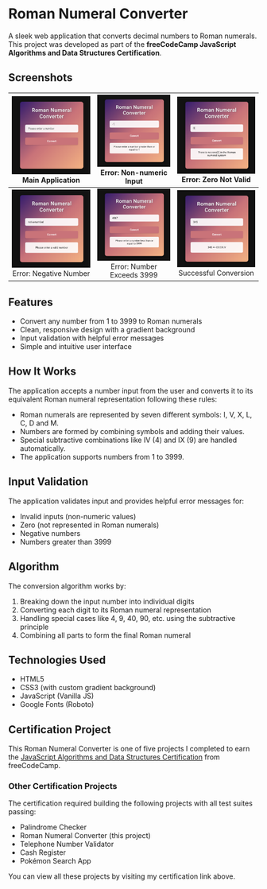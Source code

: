 # Roman Numeral Converter

A sleek web application that converts decimal numbers to Roman numerals. This project was developed as part of the **freeCodeCamp JavaScript Algorithms and Data Structures Certification**.

## Screenshots

| <img src="app-preview/preview1.png" width="250"><br>Main Application | <img src="app-preview/preview2.png" width="250"><br>Error: Non-numeric Input | <img src="app-preview/preview3.png" width="250"><br>Error: Zero Not Valid |
|:----------------:|:----------------:|:----------------:|
| <img src="app-preview/preview4.png" width="250"><br>Error: Negative Number | <img src="app-preview/preview5.png" width="250"><br>Error: Number Exceeds 3999 | <img src="app-preview/preview6.png" width="250"><br>Successful Conversion |

## Features

- Convert any number from 1 to 3999 to Roman numerals
- Clean, responsive design with a gradient background
- Input validation with helpful error messages
- Simple and intuitive user interface

## How It Works

The application accepts a number input from the user and converts it to its equivalent Roman numeral representation following these rules:

- Roman numerals are represented by seven different symbols: I, V, X, L, C, D and M.
- Numbers are formed by combining symbols and adding their values.
- Special subtractive combinations like IV (4) and IX (9) are handled automatically.
- The application supports numbers from 1 to 3999.

## Input Validation

The application validates input and provides helpful error messages for:
- Invalid inputs (non-numeric values)
- Zero (not represented in Roman numerals)
- Negative numbers
- Numbers greater than 3999

## Algorithm

The conversion algorithm works by:
1. Breaking down the input number into individual digits
2. Converting each digit to its Roman numeral representation
3. Handling special cases like 4, 9, 40, 90, etc. using the subtractive principle
4. Combining all parts to form the final Roman numeral

## Technologies Used

- HTML5
- CSS3 (with custom gradient background)
- JavaScript (Vanilla JS)
- Google Fonts (Roboto)

## Certification Project

This Roman Numeral Converter is one of five projects I completed to earn the [JavaScript Algorithms and Data Structures Certification](https://www.freecodecamp.org/certification/jili0/javascript-algorithms-and-data-structures-v8) from freeCodeCamp.

### Other Certification Projects

The certification required building the following projects with all test suites passing:

- Palindrome Checker
- Roman Numeral Converter (this project)
- Telephone Number Validator
- Cash Register
- Pokémon Search App

You can view all these projects by visiting my certification link above.